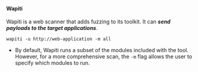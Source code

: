 #### Wapiti
Wapiti is a web scanner that adds fuzzing to its toolkit. It can ***send payloads to the target applications***.
```
wapiti -u http://web-application -m all
```

- By default, Wapiti runs a subset of the modules included with the tool. However, for a more comprehensive scan, the `-m` flag allows the user to specify which modules to run.